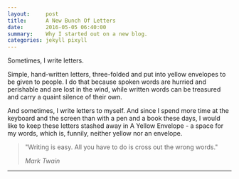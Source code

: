 ```yaml
---
layout:     post
title:      A New Bunch Of Letters
date:       2016-05-05 06:40:00
summary:    Why I started out on a new blog.
categories: jekyll pixyll
---
```


Sometimes, I write letters. 

Simple, hand-written letters, three-folded and put into yellow envelopes to be given to people. I do that because spoken words are hurried and perishable and are lost in the wind, while written words can be treasured and carry a quaint silence of their own.

And sometimes, I write letters to myself. And since I spend more time at the keyboard and the screen than with a pen and a book these days, I would like to keep these letters stashed away in A Yellow Envelope - a space for my words, which is, funnily,  neither yellow nor an envelope. 

<blockquote>
  <p>
    "Writing is easy. All you have to do is cross out the wrong words."
  </p>
  <footer><cite title="Mark Twain">Mark Twain</cite></footer>
</blockquote>

---


